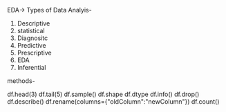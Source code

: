 EDA->
Types of Data Analyis-
1. Descriptive 
2. statistical
3. Diagnositc
4. Predictive
5. Prescriptive
6. EDA
7. Inferential


methods-

df.head(3)
df.tail(5)
df.sample()
df.shape
df.dtype
df.info()
df.drop()
df.describe()
df.rename(columns={"oldColumn":"newColumn"})
df.count()
